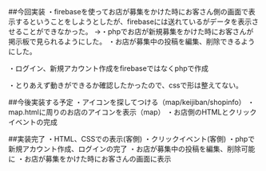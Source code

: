 ##今回実装
・firebaseを使ってお店が募集をかけた時にお客さん側の画面で表示するということをしようとしたが、firebaseには送れているがデータを表示させることができなかった。
→・phpでお店が新規募集をかけた時にお客さんが掲示板で見られるようにした。
 ・お店が募集中の投稿を編集、削除できるようにした。
 
 ・ログイン、新規アカウント作成をfirebaseではなくphpで作成

 ・とりあえず動きができるか確認したかったので、cssで形は整えてない。




##今後実装する予定
・アイコンを探してつける（map/keijiban/shopinfo）
・map.htmlに周りのお店のアイコンを表示（map）
・お店側のHTMLとクリックイベントの完成



##実装完了
・HTML、CSSでの表示(客側)
・クリックイベント(客側)
・phpで新規アカウント作成、ログインの完了
・お店が募集中の投稿を編集、削除可能に
・お店が募集をかけた時にお客さんの画面に表示

